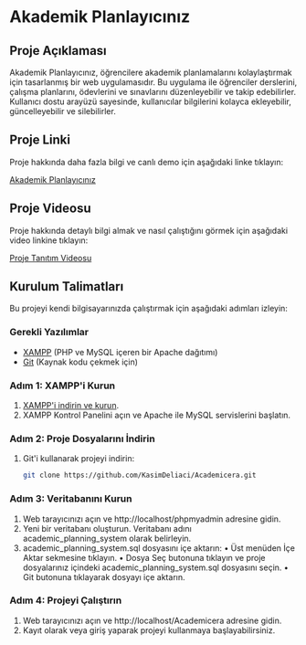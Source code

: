 # Akademik Planlayıcınız

## Proje Açıklaması

Akademik Planlayıcınız, öğrencilere akademik planlamalarını kolaylaştırmak için tasarlanmış bir web uygulamasıdır. Bu uygulama ile öğrenciler derslerini, çalışma planlarını, ödevlerini ve sınavlarını düzenleyebilir ve takip edebilirler. Kullanıcı dostu arayüzü sayesinde, kullanıcılar bilgilerini kolayca ekleyebilir, güncelleyebilir ve silebilirler.

## Proje Linki

Proje hakkında daha fazla bilgi ve canlı demo için aşağıdaki linke tıklayın:

[Akademik Planlayıcınız](http://95.130.171.20/~st21360859021)

## Proje Videosu

Proje hakkında detaylı bilgi almak ve nasıl çalıştığını görmek için aşağıdaki video linkine tıklayın:

[Proje Tanıtım Videosu](https://youtu.be/kcGOa2BiukY)

## Kurulum Talimatları

Bu projeyi kendi bilgisayarınızda çalıştırmak için aşağıdaki adımları izleyin:

### Gerekli Yazılımlar

- [XAMPP](https://www.apachefriends.org/index.html) (PHP ve MySQL içeren bir Apache dağıtımı)
- [Git](https://git-scm.com/) (Kaynak kodu çekmek için)

### Adım 1: XAMPP'i Kurun

1. [XAMPP'i indirin ve kurun](https://www.apachefriends.org/index.html).
2. XAMPP Kontrol Panelini açın ve Apache ile MySQL servislerini başlatın.
   
### Adım 2: Proje Dosyalarını İndirin

1. Git'i kullanarak projeyi indirin:
   ```bash
   git clone https://github.com/KasimDeliaci/Academicera.git
### Adım 3: Veritabanını Kurun

1.	Web tarayıcınızı açın ve http://localhost/phpmyadmin adresine gidin.
2.	Yeni bir veritabanı oluşturun. Veritabanı adını academic_planning_system olarak belirleyin.
3.	academic_planning_system.sql dosyasını içe aktarın:
   •	Üst menüden İçe Aktar sekmesine tıklayın.
   •	Dosya Seç butonuna tıklayın ve proje dosyalarınız içindeki academic_planning_system.sql dosyasını seçin.
   •	Git butonuna tıklayarak dosyayı içe aktarın.

### Adım 4: Projeyi Çalıştırın


1.	Web tarayıcınızı açın ve http://localhost/Academicera adresine gidin.
2.	Kayıt olarak veya giriş yaparak projeyi kullanmaya başlayabilirsiniz.

